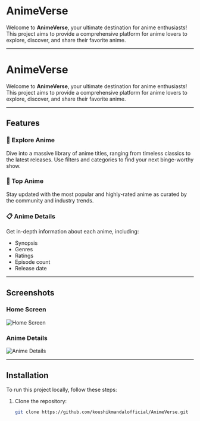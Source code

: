 # AnimeVerse

Welcome to **AnimeVerse**, your ultimate destination for anime enthusiasts! This project aims to provide a comprehensive platform for anime lovers to explore, discover, and share their favorite anime.

---

# AnimeVerse

Welcome to **AnimeVerse**, your ultimate destination for anime enthusiasts! This project aims to provide a comprehensive platform for anime lovers to explore, discover, and share their favorite anime.

---

## Features

### 🎥 Explore Anime
Dive into a massive library of anime titles, ranging from timeless classics to the latest releases. Use filters and categories to find your next binge-worthy show.

### 🌟 Top Anime
Stay updated with the most popular and highly-rated anime as curated by the community and industry trends.

### 📋 Anime Details
Get in-depth information about each anime, including:
- Synopsis
- Genres
- Ratings
- Episode count
- Release date

---

## Screenshots

### Home Screen
![Home Screen](https://raw.githubusercontent.com/koushikmandalofficial/AnimeVerse/main/screenshoot/1.jpg)

### Anime Details
![Anime Details](path_to_details_screen_screenshot)

---

## Installation

To run this project locally, follow these steps:

1. Clone the repository:
   ```bash
   git clone https://github.com/koushikmandalofficial/AnimeVerse.git
